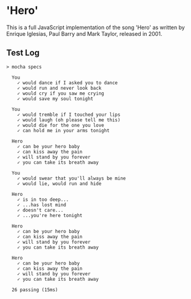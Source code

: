 # 'Hero'

This is a full JavaScript implementation of the song 'Hero' as written by Enrique Iglesias, Paul Barry and Mark Taylor, released in 2001.

## Test Log
```
> mocha specs

  You
    ✓ would dance if I asked you to dance
    ✓ would run and never look back
    ✓ would cry if you saw me crying
    ✓ would save my soul tonight

  You
    ✓ would tremble if I touched your lips
    ✓ would laugh (oh please tell me this)
    ✓ would die for the one you love
    ✓ can hold me in your arms tonight

  Hero
    ✓ can be your hero baby
    ✓ can kiss away the pain
    ✓ will stand by you forever
    ✓ you can take its breath away

  You
    ✓ would swear that you'll always be mine
    ✓ would lie, would run and hide

  Hero
    ✓ is in too deep...
    ✓ ...has lost mind
    ✓ doesn't care...
    ✓ ...you're here tonight

  Hero
    ✓ can be your hero baby
    ✓ can kiss away the pain
    ✓ will stand by you forever
    ✓ you can take its breath away

  Hero
    ✓ can be your hero baby
    ✓ can kiss away the pain
    ✓ will stand by you forever
    ✓ you can take its breath away

  26 passing (15ms)
```

